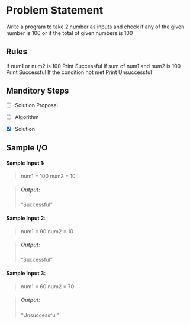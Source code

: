 # Problem Statement

Write a program to take 2 number as inputs and check if any of the given number is 100 or if the total of given numbers is 100

## Rules

 If num1 or num2 is 100
     Print Successful
 If sum of num1 and num2 is 100 
     Print Successful
 If the condition not met
     Print Unsuccessful
## Manditory Steps

- [ ] Solution Proposal
- [ ] Algorithm
- [x] Solution


## Sample I/O

 #### Sample Input 1:
>num1 = 100
>num2 = 10




> ##### Output:
> “Successful”

 #### Sample Input 2:
> num1 = 90
> num2 = 10

> ##### Output:
> “Successful”

 #### Sample Input 3:
> num1 = 60
> num2 = 70

> ##### Output:
> “Unsuccessful”



